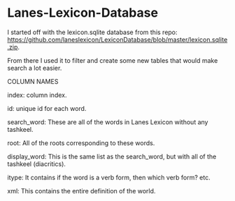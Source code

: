 # Lanes-Lexicon-Database

I started off with the lexicon.sqlite database from this repo: https://github.com/laneslexicon/LexiconDatabase/blob/master/lexicon.sqlite.zip.

From there I used it to filter and create some new tables that would make search a lot easier.

COLUMN NAMES

index: column index.

id: unique id for each word.

search_word: These are all of the words in Lanes Lexicon without any tashkeel.

root: All of the roots corresponding to these words.

display_word: This is the same list as the search_word, but with all of the tashkeel (diacritics).

itype: It contains if the word is a verb form, then which verb form? etc.

xml: This contains the entire definition of the world.
